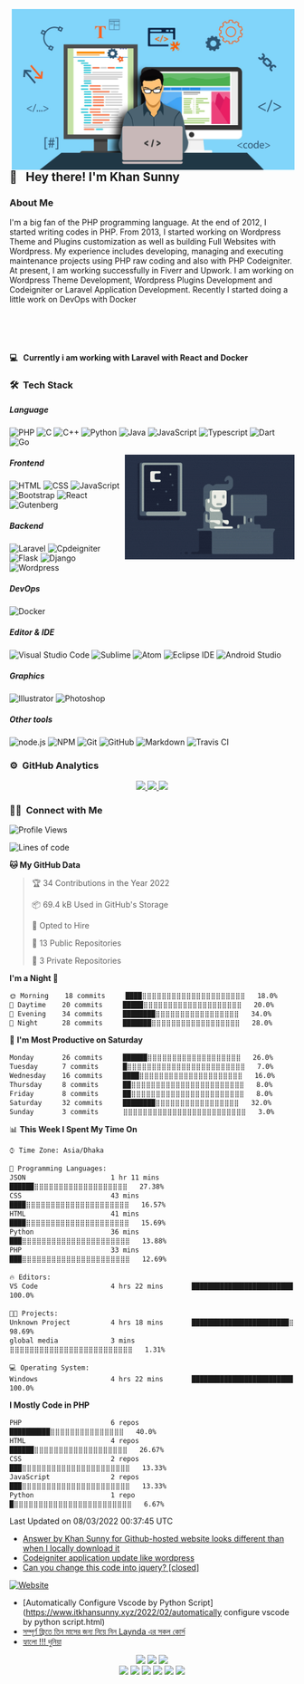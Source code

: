 <a target="_blank" href="https://itkhansunny.me/"><img width="500" align="right" src="https://raw.githubusercontent.com/itkhansunny/itkhansunny/master/assets/main.jpg"></a>

## 👋 &nbsp; Hey there! I'm Khan Sunny

### About Me

I'm a big fan of the PHP programming language.
At the end of 2012, I started writing codes in PHP. From 2013, I started working on Wordpress Theme and Plugins customization as well as building Full Websites with Wordpress.
My experience includes developing, managing and executing maintenance projects using PHP raw coding and also with PHP Codeigniter.
At present, I am working successfully in Fiverr and Upwork.
I am working on Wordpress Theme Development, Wordpress Plugins Development and Codeigniter or Laravel Application Development.
Recently I started doing a little work on DevOps with Docker
<br/>
<br/>
<br/>

<p align="center"> <img src="https://komarev.com/ghpvc/?username=itkhansunny" alt="" /> </p>

#### 💻 &nbsp; Currently i am working with Laravel with React and Docker


### 🛠 &nbsp;Tech Stack

##### Language
![PHP](https://img.shields.io/badge/-PHP-333333?style=flat&logo=PHP)
![C](https://img.shields.io/badge/-C-333333?style=flat&logo=C)
![C++](https://img.shields.io/badge/-C++-333333?style=flat&logo=C%2B%2B)
![Python](https://img.shields.io/badge/-Python-333333?style=flat&logo=python)
![Java](https://img.shields.io/badge/-Java-333333?style=flat&logo=Java)
![JavaScript](https://img.shields.io/badge/-JavaScript-333333?style=flat&logo=javascript)
![Typescript](https://img.shields.io/badge/-Typescript-333333?style=flat&logo=typescript)
![Dart](https://img.shields.io/badge/-Dart-333333?style=flat&logo=dart)
![Go](https://img.shields.io/badge/-Go-333333?style=flat&logo=go)

<img alt="Night Coding" src="https://raw.githubusercontent.com/itkhansunny/itkhansunny/master/assets/night-coding.gif" align="right"/>

##### Frontend
![HTML](https://img.shields.io/badge/-HTML-333333?style=flat&logo=HTML5)
![CSS](https://img.shields.io/badge/-CSS-333333?style=flat&logo=CSS3&logoColor=1572B6)
![JavaScript](https://img.shields.io/badge/-JavaScript-333333?style=flat&logo=javascript)
![Bootstrap](https://img.shields.io/badge/-Bootstrap-333333?style=flat&logo=bootstrap&logoColor=563D7C)
![React](https://img.shields.io/badge/-React-333333?style=flat&logo=react)
![Gutenberg](https://img.shields.io/badge/-Gutenberg-333333?style=flat&logo=gutenberg)

##### Backend
![Laravel](https://img.shields.io/badge/-Laravel-333333?style=flat&logo=laravel)
![Cpdeigniter](https://img.shields.io/badge/-Codeigniter-333333?style=flat&logo=codeigniter)
![Flask](https://img.shields.io/badge/-Flask-333333?style=flat&logo=Flask)
![Django](https://img.shields.io/badge/-Django-333333?style=flat&logo=django&logoColor=092E20)
![Wordpress](https://img.shields.io/badge/-Wordpress-333333?style=flat&logo=wordpress)

##### DevOps
![Docker](https://img.shields.io/badge/-Docker-333333?style=flat&logo=docker)

##### Editor & IDE
![Visual Studio Code](https://img.shields.io/badge/-Visual%20Studio%20Code-333333?style=flat&logo=visual-studio-code&logoColor=007ACC)
![Sublime](https://img.shields.io/badge/-Sublime-333333?style=flat&logo=sublime-text&logoColor=ff9800)
![Atom](https://img.shields.io/badge/-Atom-333333?style=flat&logo=atom&logoColor=green)
![Eclipse IDE](https://img.shields.io/badge/-Eclipse%20IDE-333333?style=flat&logo=Eclipse-IDE&logoColor=2C2255)
![Android Studio](https://img.shields.io/badge/-Android%20Studio-333333?style=flat&logo=android-studio&logoColor=3DDC84)

##### Graphics
![Illustrator](https://img.shields.io/badge/-Illustrator-333333?style=flat&logo=adobe-illustrator)
![Photoshop](https://img.shields.io/badge/-Photoshop-333333?style=flat&logo=adobe-photoshop)

##### Other tools
![node.js](https://img.shields.io/badge/-node.js-333333?style=flat&logo=node.js)
![NPM](https://img.shields.io/badge/-NPM-333333?style=flat&logo=npm)
![Git](https://img.shields.io/badge/-Git-333333?style=flat&logo=git)
![GitHub](https://img.shields.io/badge/-GitHub-333333?style=flat&logo=github)
![Markdown](https://img.shields.io/badge/-Markdown-333333?style=flat&logo=markdown)
![Travis CI](https://img.shields.io/badge/-Travis%20CI-333333?style=flat&logo=travis)

### ⚙️ &nbsp;GitHub Analytics

<p align="center">
    <a href="https://github.com/itkhansunny">
    <img src="https://github-readme-stats-eight-theta.vercel.app/api?username=itkhansunny&show_icons=true&theme=vue-light&include_all_commits=true&count_private=true" />
    <img src="https://github-readme-stats-eight-theta.vercel.app/api/top-langs/?username=itkhansunny" />
     <img src = "https://github-readme-streak-stats.herokuapp.com?user=itkhansunny&hide_border=true" width=400>
    </a>
</p>

### 🤝🏻 &nbsp;Connect with Me

<!--START_SECTION:waka-->
![Profile Views](http://img.shields.io/badge/Profile%20Views-272-blue)

![Lines of code](https://img.shields.io/badge/From%20Hello%20World%20I%27ve%20Written-957%20Thousand%20lines%20of%20code-blue)

**🐱 My GitHub Data** 

> 🏆 34 Contributions in the Year 2022
 > 
> 📦 69.4 kB Used in GitHub's Storage 
 > 
> 💼 Opted to Hire
 > 
> 📜 13 Public Repositories 
 > 
> 🔑 3 Private Repositories  
 > 
**I'm a Night 🦉** 

```text
🌞 Morning    18 commits     ████⣿⣿⣿⣿⣿⣿⣿⣿⣿⣿⣿⣿⣿⣿⣿⣿⣿⣿⣿⣿⣿   18.0% 
🌆 Daytime    20 commits     █████⣿⣿⣿⣿⣿⣿⣿⣿⣿⣿⣿⣿⣿⣿⣿⣿⣿⣿⣿⣿   20.0% 
🌃 Evening    34 commits     ████████⣿⣿⣿⣿⣿⣿⣿⣿⣿⣿⣿⣿⣿⣿⣿⣿⣿   34.0% 
🌙 Night      28 commits     ███████⣿⣿⣿⣿⣿⣿⣿⣿⣿⣿⣿⣿⣿⣿⣿⣿⣿⣿   28.0%

```
📅 **I'm Most Productive on Saturday** 

```text
Monday       26 commits     ██████⣿⣿⣿⣿⣿⣿⣿⣿⣿⣿⣿⣿⣿⣿⣿⣿⣿⣿⣿   26.0% 
Tuesday      7 commits      █⣿⣿⣿⣿⣿⣿⣿⣿⣿⣿⣿⣿⣿⣿⣿⣿⣿⣿⣿⣿⣿⣿⣿⣿   7.0% 
Wednesday    16 commits     ████⣿⣿⣿⣿⣿⣿⣿⣿⣿⣿⣿⣿⣿⣿⣿⣿⣿⣿⣿⣿⣿   16.0% 
Thursday     8 commits      ██⣿⣿⣿⣿⣿⣿⣿⣿⣿⣿⣿⣿⣿⣿⣿⣿⣿⣿⣿⣿⣿⣿⣿   8.0% 
Friday       8 commits      ██⣿⣿⣿⣿⣿⣿⣿⣿⣿⣿⣿⣿⣿⣿⣿⣿⣿⣿⣿⣿⣿⣿⣿   8.0% 
Saturday     32 commits     ████████⣿⣿⣿⣿⣿⣿⣿⣿⣿⣿⣿⣿⣿⣿⣿⣿⣿   32.0% 
Sunday       3 commits      ⣿⣿⣿⣿⣿⣿⣿⣿⣿⣿⣿⣿⣿⣿⣿⣿⣿⣿⣿⣿⣿⣿⣿⣿⣿   3.0%

```


📊 **This Week I Spent My Time On** 

```text
⌚︎ Time Zone: Asia/Dhaka

💬 Programming Languages: 
JSON                     1 hr 11 mins        ██████⣿⣿⣿⣿⣿⣿⣿⣿⣿⣿⣿⣿⣿⣿⣿⣿⣿⣿⣿   27.38% 
CSS                      43 mins             ████⣿⣿⣿⣿⣿⣿⣿⣿⣿⣿⣿⣿⣿⣿⣿⣿⣿⣿⣿⣿⣿   16.57% 
HTML                     41 mins             ████⣿⣿⣿⣿⣿⣿⣿⣿⣿⣿⣿⣿⣿⣿⣿⣿⣿⣿⣿⣿⣿   15.69% 
Python                   36 mins             ███⣿⣿⣿⣿⣿⣿⣿⣿⣿⣿⣿⣿⣿⣿⣿⣿⣿⣿⣿⣿⣿⣿   13.88% 
PHP                      33 mins             ███⣿⣿⣿⣿⣿⣿⣿⣿⣿⣿⣿⣿⣿⣿⣿⣿⣿⣿⣿⣿⣿⣿   12.69%

🔥 Editors: 
VS Code                  4 hrs 22 mins       █████████████████████████   100.0%

🐱‍💻 Projects: 
Unknown Project          4 hrs 18 mins       ████████████████████████⣿   98.69% 
global media             3 mins              ⣿⣿⣿⣿⣿⣿⣿⣿⣿⣿⣿⣿⣿⣿⣿⣿⣿⣿⣿⣿⣿⣿⣿⣿⣿   1.31%

💻 Operating System: 
Windows                  4 hrs 22 mins       █████████████████████████   100.0%

```

**I Mostly Code in PHP** 

```text
PHP                      6 repos             ██████████⣿⣿⣿⣿⣿⣿⣿⣿⣿⣿⣿⣿⣿⣿⣿   40.0% 
HTML                     4 repos             ██████⣿⣿⣿⣿⣿⣿⣿⣿⣿⣿⣿⣿⣿⣿⣿⣿⣿⣿⣿   26.67% 
CSS                      2 repos             ███⣿⣿⣿⣿⣿⣿⣿⣿⣿⣿⣿⣿⣿⣿⣿⣿⣿⣿⣿⣿⣿⣿   13.33% 
JavaScript               2 repos             ███⣿⣿⣿⣿⣿⣿⣿⣿⣿⣿⣿⣿⣿⣿⣿⣿⣿⣿⣿⣿⣿⣿   13.33% 
Python                   1 repo              █⣿⣿⣿⣿⣿⣿⣿⣿⣿⣿⣿⣿⣿⣿⣿⣿⣿⣿⣿⣿⣿⣿⣿⣿   6.67%

```



 Last Updated on 08/03/2022 00:37:45 UTC
<!--END_SECTION:waka-->


<!-- STACKOVERFLOW:START -->
- [Answer by Khan Sunny for Github-hosted website looks different than when I locally download it](https://stackoverflow.com/questions/52013399/github-hosted-website-looks-different-than-when-i-locally-download-it/52013423#52013423)
- [Codeigniter application update like wordpress](https://stackoverflow.com/questions/52012154/codeigniter-application-update-like-wordpress)
- [Can you change this code into jquery? [closed]](https://stackoverflow.com/questions/49709811/can-you-change-this-code-into-jquery)
<!-- STACKOVERFLOW:END -->


<!-- ARTICLE_BADGE:START --><a href="https://it.khansunny.com" target="_blank" rel="noopener noreferrer"><img alt="Website" src="https://img.shields.io/website?label=📝 My Blog Articles&up_message=3 articles&url=https://it.khansunny.com&style=flat&up_color=%23abcbca&"></img></a><!-- ARTICLE_BADGE:END -->

<!-- BLOG-POST-LIST:START -->
- [Automatically Configure Vscode by Python Script](https://www.itkhansunny.xyz/2022/02/automatically configure vscode by python script.html)
- [সম্পূর্ণ ফ্রিতে তিন মাসের জন্য নিয়ে নিন Laynda এর সকল কোর্স](https://www.itkhansunny.xyz/2018/06/laynda-free-3-month.html)
- [হ্যালো !!! দুনিয়া](https://www.itkhansunny.xyz/2016/01/blog-post_13.html)
<!-- BLOG-POST-LIST:END -->

<p align="center">
    <a href="mailto:it.khansunny@gmail.com"><img src="https://img.shields.io/badge/-it.khansunny@gmail.com-333333?style=flat-square&logo=Gmail&logoColor=red"/></a>
    <a href="https://www.itkhansunny.me"><img src="https://img.shields.io/badge/Web%20Site-itkhansunny.me-blue?style=flat-square"/></a>
    <a href="https://blog.itkhansunny.me"><img src="https://img.shields.io/badge/-blog.itkhansunny.me-0077B5?style=flat-square&logo=blogger&logoColor=white"/></a><br/>
    <a href="https://facebook.com/itkhansunny"><img src="https://img.shields.io/badge/-Khan Sunny-1877F2?style=flat-square&logo=Facebook&logoColor=white"/></a>
    <a href="https://api.whatsapp.com/send?phone=8801768072680&text=Hi%20ref:github"><img src="https://img.shields.io/badge/-Khan Sunny-25D366?style=flat-square&logo=whatsapp&logoColor=ffffff"/></a>
    <a href="https://twitter.com/itkhansunny"><img src="https://img.shields.io/badge/-@itkhansunny-1877F2?style=flat-square&logo=twitter&logoColor=white"/></a>
    <a href="https://instagram.com/itkhansunny"><img src="https://img.shields.io/badge/-itkhansunny-E4405F?style=flat-square&logo=Instagram&logoColor=white"/></a>
    <a href="https://linkedin.com/in/itkhansunny"><img src="https://img.shields.io/badge/-Khan Sunny-0077B5?style=flat-square&logo=Linkedin&logoColor=white"/></a>
    <a href="https://stackoverflow.com/"><img src="https://img.shields.io/badge/-Khan Sunny-0077B5?style=flat-square&logo=stackoverflow"/></a>
</p>
